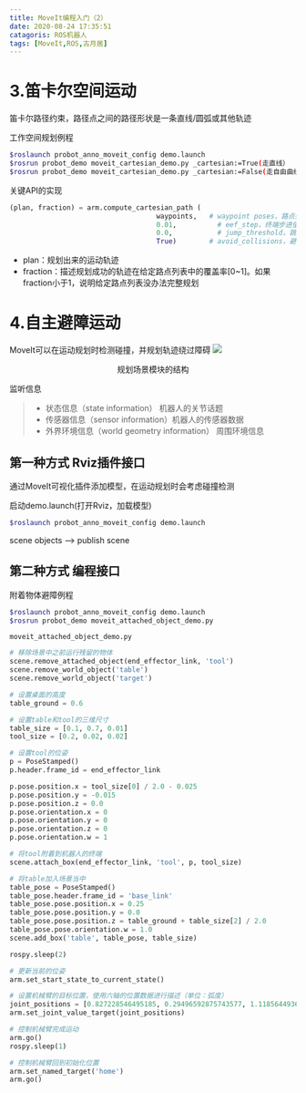 ```yaml
---
title: MoveIt编程入门（2）
date: 2020-08-24 17:35:51
catagoris: ROS机器人
tags: [MoveIt,ROS,古月居]
---
```

# 3.笛卡尔空间运动
笛卡尔路径约束，路径点之间的路径形状是一条直线/圆弧或其他轨迹

工作空间规划例程
```bash
$roslaunch probot_anno_moveit_config demo.launch
$rosrun probot_demo moveit_cartesian_demo.py _cartesian:=True(走直线）
$rosrun probot_demo moveit_cartesian_demo.py _cartesian:=False(走自由曲线）
```
<!--more-->
关键API的实现
```python
(plan, fraction) = arm.compute_cartesian_path (
		                            waypoints,   # waypoint poses，路点列表
		                            0.01,          # eef_step，终端步进值
		                            0.0,           # jump_threshold，跳跃阈值
		                            True)        # avoid_collisions，避障规划
```
- plan：规划出来的运动轨迹
- fraction：描述规划成功的轨迹在给定路点列表中的覆盖率[0~1]。如果fraction小于1，说明给定路点列表没办法完整规划

# 4.自主避障运动
MoveIt可以在运动规划时检测碰撞，并规划轨迹绕过障碍
![](http://qey02i1ot.hb-bkt.clouddn.com/plan.jpg)
<center>规划场景模块的结构</center>

监听信息
>- 状态信息（state information）  机器人的关节话题
>- 传感器信息（sensor information）机器人的传感器数据
>- 外界环境信息（world geometry information） 周围环境信息

## 第一种方式 Rviz插件接口
通过MoveIt可视化插件添加模型，在运动规划时会考虑碰撞检测

启动demo.launch(打开Rviz，加载模型)
```bash
$roslaunch probot_anno_moveit_config demo.launch
```
scene objects --> publish scene

## 第二种方式 编程接口
附着物体避障例程
```bash
$roslaunch probot_anno_moveit_config demo.launch
$rosrun probot_demo moveit_attached_object_demo.py
```
`moveit_attached_object_demo.py`
```python
# 移除场景中之前运行残留的物体
scene.remove_attached_object(end_effector_link, 'tool')
scene.remove_world_object('table') 
scene.remove_world_object('target')

# 设置桌面的高度
table_ground = 0.6

# 设置table和tool的三维尺寸
table_size = [0.1, 0.7, 0.01]
tool_size = [0.2, 0.02, 0.02]

# 设置tool的位姿
p = PoseStamped()
p.header.frame_id = end_effector_link

p.pose.position.x = tool_size[0] / 2.0 - 0.025
p.pose.position.y = -0.015
p.pose.position.z = 0.0
p.pose.orientation.x = 0
p.pose.orientation.y = 0
p.pose.orientation.z = 0
p.pose.orientation.w = 1

# 将tool附着到机器人的终端
scene.attach_box(end_effector_link, 'tool', p, tool_size)

# 将table加入场景当中
table_pose = PoseStamped()
table_pose.header.frame_id = 'base_link'
table_pose.pose.position.x = 0.25
table_pose.pose.position.y = 0.0
table_pose.pose.position.z = table_ground + table_size[2] / 2.0
table_pose.pose.orientation.w = 1.0
scene.add_box('table', table_pose, table_size)

rospy.sleep(2)  

# 更新当前的位姿
arm.set_start_state_to_current_state()

# 设置机械臂的目标位置，使用六轴的位置数据进行描述（单位：弧度）
joint_positions = [0.827228546495185, 0.29496592875743577, 1.1185644936946095, -0.7987583317769674, -0.18950024740190782, 0.11752152218233858]
arm.set_joint_value_target(joint_positions)

# 控制机械臂完成运动
arm.go()
rospy.sleep(1)

# 控制机械臂回到初始化位置
arm.set_named_target('home')
arm.go()
```